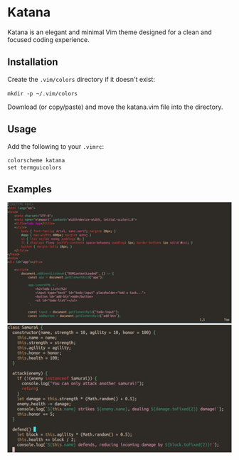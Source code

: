 # Katana

Katana is an elegant and minimal Vim theme designed for a clean and focused coding experience.

## Installation

Create the `.vim/colors` directory if it doesn't exist:

`mkdir -p ~/.vim/colors`

Download (or copy/paste) and move the katana.vim file into the directory.

## Usage

Add the following to your `.vimrc`:

```
colorscheme katana
set termguicolors
```

## Examples

![Katana Example](katana-example.png)
![Katana Example 1](katana-example-1.png)
